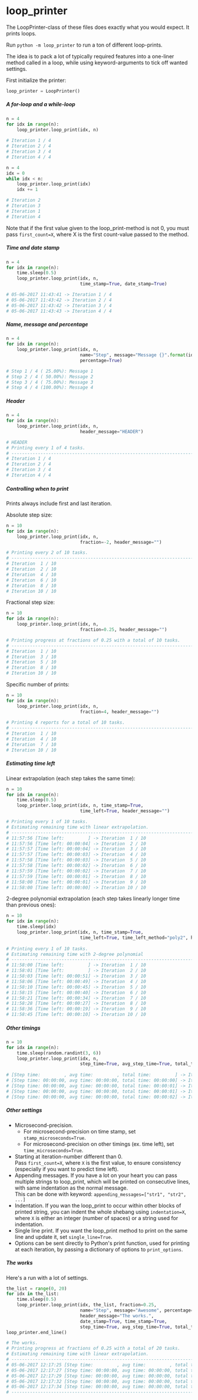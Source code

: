 # loop_printer

The LoopPrinter-class of these files does exactly what you would expect. It prints loops.  

Run `python -m loop_printer` to run a ton of different loop-prints. 

The idea is to pack a lot of typically required features into a one-liner method called in a loop, while using 
keyword-arguments to tick off wanted settings.  

First initialize the printer:
```python
loop_printer = LoopPrinter()
```

##### A for-loop and a while-loop

```python
n = 4
for idx in range(n):
    loop_printer.loop_print(idx, n)
   
# Iteration 1 / 4
# Iteration 2 / 4
# Iteration 3 / 4
# Iteration 4 / 4
```


```python
n = 4
idx = 0
while idx < n:
    loop_printer.loop_print(idx)
    idx += 1

# Iteration 2
# Iteration 3
# Iteration 1
# Iteration 4
```

Note that if the first value given to the loop_print-method is not 0, you must pass `first_count=X`, 
where X is the first count-value passed to the method.

##### Time and date stamp

```python
n = 4
for idx in range(n):
    time.sleep(0.5)
    loop_printer.loop_print(idx, n,
                            time_stamp=True, date_stamp=True)

# 05-06-2017 11:43:41 -> Iteration 1 / 4
# 05-06-2017 11:43:42 -> Iteration 2 / 4
# 05-06-2017 11:43:42 -> Iteration 3 / 4
# 05-06-2017 11:43:43 -> Iteration 4 / 4
```


##### Name, message and percentage

```python
n = 4
for idx in range(n):
    loop_printer.loop_print(idx, n,
                            name="Step", message="Message {}".format(idx + 1), 
                            percentage=True)

# Step 1 / 4 ( 25.00%): Message 1
# Step 2 / 4 ( 50.00%): Message 2
# Step 3 / 4 ( 75.00%): Message 3
# Step 4 / 4 (100.00%): Message 4
```


##### Header

```python
n = 4
for idx in range(n):
    loop_printer.loop_print(idx, n,
                            header_message="HEADER")

# HEADER
# Printing every 1 of 4 tasks.
# ---------------------------------------------------------------------------
# Iteration 1 / 4
# Iteration 2 / 4
# Iteration 3 / 4
# Iteration 4 / 4
```


##### Controlling when to print
Prints always include first and last iteration.  

Absolute step size:
```python
n = 10
for idx in range(n):
    loop_printer.loop_print(idx, n,
                            fraction=-2, header_message="")

# Printing every 2 of 10 tasks.
# ---------------------------------------------------------------------------
# Iteration  1 / 10
# Iteration  2 / 10
# Iteration  4 / 10
# Iteration  6 / 10
# Iteration  8 / 10
# Iteration 10 / 10
```

Fractional step size:
```python
n = 10
for idx in range(n):
    loop_printer.loop_print(idx, n,
                            fraction=0.25, header_message="")

# Printing progress at fractions of 0.25 with a total of 10 tasks.
# ---------------------------------------------------------------------------
# Iteration  1 / 10
# Iteration  3 / 10
# Iteration  5 / 10
# Iteration  8 / 10
# Iteration 10 / 10
```

Specific number of prints:
```python
n = 10
for idx in range(n):
    loop_printer.loop_print(idx, n,
                            fraction=4, header_message="")
                            
# Printing 4 reports for a total of 10 tasks.
# ---------------------------------------------------------------------------
# Iteration  1 / 10
# Iteration  4 / 10
# Iteration  7 / 10
# Iteration 10 / 10
```

##### Estimating time left

Linear extrapolation (each step takes the same time):
```python
n = 10
for idx in range(n):
    time.sleep(0.5)
    loop_printer.loop_print(idx, n, time_stamp=True,
                            time_left=True, header_message="")

# Printing every 1 of 10 tasks.
# Estimating remaining time with linear extrapolation.
# ---------------------------------------------------------------------------
# 11:57:56 [Time left:         ] -> Iteration  1 / 10
# 11:57:56 [Time left: 00:00:04] -> Iteration  2 / 10
# 11:57:57 [Time left: 00:00:04] -> Iteration  3 / 10
# 11:57:57 [Time left: 00:00:03] -> Iteration  4 / 10
# 11:57:58 [Time left: 00:00:03] -> Iteration  5 / 10
# 11:57:58 [Time left: 00:00:02] -> Iteration  6 / 10
# 11:57:59 [Time left: 00:00:02] -> Iteration  7 / 10
# 11:57:59 [Time left: 00:00:01] -> Iteration  8 / 10
# 11:58:00 [Time left: 00:00:01] -> Iteration  9 / 10
# 11:58:00 [Time left: 00:00:00] -> Iteration 10 / 10
```

2-degree polynomial extrapolation (each step takes linearly longer time than previous ones):
```python
n = 10
for idx in range(n):
    time.sleep(idx)
    loop_printer.loop_print(idx, n, time_stamp=True,
                            time_left=True, time_left_method="poly2", header_message="")
                            
# Printing every 1 of 10 tasks.
# Estimating remaining time with 2-degree polynomial
# ---------------------------------------------------------------------------
# 11:58:00 [Time left:         ] -> Iteration  1 / 10
# 11:58:01 [Time left:         ] -> Iteration  2 / 10
# 11:58:03 [Time left: 00:00:51] -> Iteration  3 / 10
# 11:58:06 [Time left: 00:00:49] -> Iteration  4 / 10
# 11:58:10 [Time left: 00:00:45] -> Iteration  5 / 10
# 11:58:15 [Time left: 00:00:40] -> Iteration  6 / 10
# 11:58:21 [Time left: 00:00:34] -> Iteration  7 / 10
# 11:58:28 [Time left: 00:00:27] -> Iteration  8 / 10
# 11:58:36 [Time left: 00:00:19] -> Iteration  9 / 10
# 11:58:45 [Time left: 00:00:10] -> Iteration 10 / 10
```


##### Other timings
```python
n = 10
for idx in range(n):
    time.sleep(random.randint(3, 6))
    loop_printer.loop_print(idx, n,
                            step_time=True, avg_step_time=True, total_time=True)
                            
# [Step time:         , avg time:         , total time:         ] -> Iteration 1 / 5
# [Step time: 00:00:00, avg time: 00:00:00, total time: 00:00:00] -> Iteration 2 / 5
# [Step time: 00:00:00, avg time: 00:00:00, total time: 00:00:01] -> Iteration 3 / 5
# [Step time: 00:00:00, avg time: 00:00:00, total time: 00:00:01] -> Iteration 4 / 5
# [Step time: 00:00:00, avg time: 00:00:00, total time: 00:00:02] -> Iteration 5 / 5
```


##### Other settings

* Microsecond-precision.  
    * For microsecond-precision on time stamp, set `stamp_microseconds=True`.
    * For microsecond-precision on other timings (ex. time left), set `time_microseconds=True`.
* Starting at iteration-number different than 0.  
    Pass `first_count=X`, where `X` is the first value, to ensure consistency 
    (especially if you want to predict time left).
* Appending messages. If you have a lot on your heart you can pass multiple strings to loop_print,
    which will be printed on consecutive lines, with same indentation as the normal message.  
    This can be done with keyword: `appending_messages=["str1", "str2", ...]`
* Indentation. If you wan the loop_print to occur within other blocks of printed string, 
    you can indent the whole shebang using `indentation=X`, where `X` is either an integer 
    (number of spaces) or a string used for indentation.
* Single line print. If you want the loop_print method to print on the same line and update it,
    set `single_line=True`.
* Options can be sent directly to Python's print function, used for printing at each iteration, 
    by passing a dictionary of options to `print_options`.


##### The works

Here's a run with a lot of settings.
```python
the_list = range(0, 20)
for idx in the_list:
    time.sleep(0.5)
    loop_printer.loop_print(idx, the_list, fraction=0.25,
                            name="Step", message="Awesome", percentage=True,
                            header_message="The works.",
                            date_stamp=True, time_stamp=True,
                            step_time=True, avg_step_time=True, total_time=True, time_left=True)
loop_printer.end_line()

# The works.
# Printing progress at fractions of 0.25 with a total of 20 tasks.
# Estimating remaining time with linear extrapolation.
# ---------------------------------------------------------------------------
# 05-06-2017 12:17:25 [Step time:         , avg time:         , total time:         , time left:         ] -> Step  1 / 20 (  5.00%): Awesome
# 05-06-2017 12:17:27 [Step time: 00:00:00, avg time: 00:00:00, total time: 00:00:02, time left: 00:00:08] -> Step  5 / 20 ( 25.00%): Awesome
# 05-06-2017 12:17:29 [Step time: 00:00:00, avg time: 00:00:00, total time: 00:00:04, time left: 00:00:05] -> Step 10 / 20 ( 50.00%): Awesome
# 05-06-2017 12:17:32 [Step time: 00:00:00, avg time: 00:00:00, total time: 00:00:07, time left: 00:00:03] -> Step 15 / 20 ( 75.00%): Awesome
# 05-06-2017 12:17:34 [Step time: 00:00:00, avg time: 00:00:00, total time: 00:00:09, time left: 00:00:00] -> Step 20 / 20 (100.00%): Awesome
# ---------------------------------------------------------------------------
```

